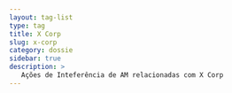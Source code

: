 ```yaml
---
layout: tag-list
type: tag
title: X Corp
slug: x-corp
category: dossie
sidebar: true
description: >
   Ações de Inteferência de AM relacionadas com X Corp
---
```

